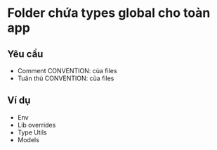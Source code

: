 # Folder chứa types global cho toàn app

## Yêu cầu
  - Comment CONVENTION: của files
  - Tuân thủ CONVENTION: của files
  
## Ví dụ

- Env
- Lib overrides
- Type Utils
- Models
